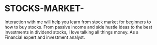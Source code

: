# STOCKS-MARKET-
 Interaction with me will help you learn from stock market for beginners to how to buy stocks. From passive income and side hustle ideas to the best investments in dividend stocks, I love talking all things money. As a Financial expert and investment analyst. 
